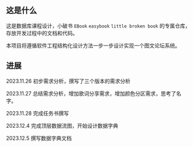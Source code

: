 ## 这是什么

这是数据库课程设计，小破书 `EBook` `easybook` `little broken book` 的专属仓库，存放开发过程中的文档和代码。

本项目将遵循软件工程结构化设计方法一步一步设计实现一个图文论坛系统。

## 进展

2023.11.26 初步需求分析，撰写了三个版本的需求分析

2023.11.27 总结需求分析，增加歌词分享需求，增加颜色分区需求，思考了名字。

2023.11.28 完成任务书撰写

2023.12.4 完成顶层数据流图，开始设计数据字典

2023.12.5 撰写数据字典文档
